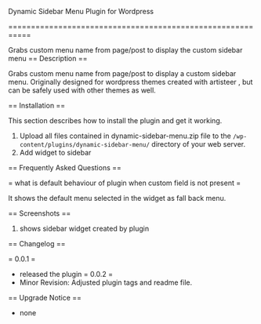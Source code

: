 Dynamic Sidebar Menu Plugin for Wordpress

===========================================================


Grabs custom menu name from page/post to display the custom sidebar menu
== Description ==

Grabs custom menu name from page/post to display a custom sidebar menu. Originally designed for wordpress themes created with artisteer , but can be safely used with other themes as well.


== Installation ==

This section describes how to install the plugin and get it working.

1. Upload all files contained in dynamic-sidebar-menu.zip file to the `/wp-content/plugins/dynamic-sidebar-menu/` directory of your web server.
2. Add widget to sidebar



== Frequently Asked Questions ==

= what is default behaviour of plugin when custom field is not present =

It shows the default menu selected in the widget as fall back menu.

== Screenshots ==

1. shows sidebar widget created by plugin

== Changelog ==

= 0.0.1 =
* released the plugin
 = 0.0.2 =
* Minor Revision: Adjusted plugin tags and readme file. 


== Upgrade Notice ==
* none
